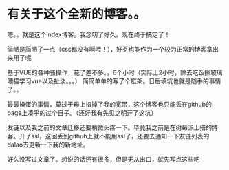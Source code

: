 # 有关于这个全新的博客。。

嗯。。就是这个index博客。我念叨了好久。现在终于搞定了！

简陋是简陋了一点（css都没有啊喂！），好歹也能作为一个较为正常的博客拿出来用了呢

基于VUE的各种骚操作，花了差不多。。6个小时（实际上2小时，除去吃饭擦玻璃喂猫学习vue以及扯淡。。。） 简简单单的写了个框架。日后填坑也就是随手的事情了。。

最最操蛋的事情，莫过于母上掐掉了我的宽带，这个博客也只能丢在github的page上凑乎的过个日子。（还好我有先见之明开了这坑）

友链以及我之前的文章迁移还要稍微头疼一下。毕竟我之前是在树莓派上搭的博客。开了ssl，这回丢到github上就不能用ssl了，还要去通知一下友链列表的dalao去更新一下我的新地址。

好久没写过文章了。想说的话还有很多，但是无从出口，就先写点这些吧